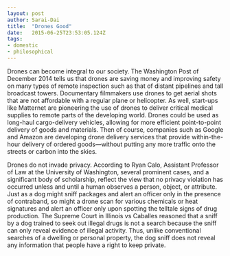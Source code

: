 ```yaml
---
layout: post 
author: Sarai-Dai 
title:  "Drones Good" 
date:   2015-06-25T23:53:05.124Z 
tags: 
- domestic
- philosophical
---
```


Drones can become integral to our society. The Washington Post of December 2014 tells us that drones are saving money and improving safety on many types of remote inspection such as that of distant pipelines and tall broadcast towers. Documentary filmmakers use drones to get aerial shots that are not affordable with a regular plane or helicopter. As well, start-ups like Matternet are pioneering the use of drones to deliver critical medical supplies to remote parts of the developing world. Drones could be used as long-haul cargo-delivery vehicles, allowing for more efficient point-to-point delivery of goods and materials. Then of course, companies such as Google and Amazon are developing drone delivery services that provide within-the-hour delivery of ordered goods—without putting any more traffic onto the streets or carbon into the skies.

Drones do not invade privacy. According to Ryan Calo, Assistant Professor of Law at the University of Washington, several prominent cases, and a significant body of scholarship, reflect the view that no privacy violation has occurred unless and until a human observes a person, object, or attribute. Just as a dog might sniff packages and alert an officer only in the presence of contraband, so might a drone scan for various chemicals or heat signatures and alert an officer only upon spotting the telltale signs of drug production. The Supreme Court in Illinois vs Caballes reasoned that a sniff by a dog trained to seek out illegal drugs is not a search because the sniff can only reveal evidence of illegal activity. Thus, unlike conventional searches of a dwelling or personal property, the dog sniff does not reveal any information that people have a right to keep private.